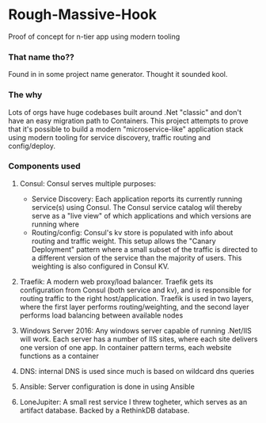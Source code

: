 # Rough-Massive-Hook
Proof of concept for n-tier app using modern tooling

### That name tho??
Found in in some project name generator. Thought it sounded kool.

### The why
Lots of orgs have huge codebases built around .Net "classic" and don't have an easy migration path to Containers. This project attempts to prove that it's possible to build a modern "microservice-like" application stack using modern tooling for service discovery, traffic routing and config/deploy.

### Components used
1. Consul: Consul serves multiple purposes:
   * Service Discovery: Each application reports its currently running service(s) using Consul. The Consul service catalog wlil thereby serve as a "live view" of which applications and which versions are running where
   * Routing/config: Consul's kv store is populated with info about routing and traffic weight. This setup allows the "Canary Deployment" pattern where a small subset of the traffic is directed to a different version of the service than the majority of users. This weighting is also configured in Consul KV.

2. Traefik: A modern web proxy/load balancer. Traefik gets its configuration from Consul (both service and kv), and is responsible for routing traffic to the right host/application. Traefik is used in two layers, where the first layer performs routing/weighting, and the second layer performs load balancing between available nodes

3. Windows Server 2016: Any windows server capable of running .Net/IIS will work. Each server has a number of IIS sites, where each site delivers one version of one app. In container pattern terms, each website functions as a container

4. DNS: internal DNS is used since much is based on wildcard dns queries

5. Ansible: Server configuration is done in using Ansible

6. LoneJupiter: A small rest service I threw togheter, which serves as an artifact database. Backed by a RethinkDB database.
